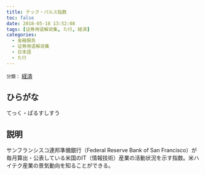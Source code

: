 ```yaml
---
title: テック・パルス指数
toc: false
date: 2018-05-18 13:52:08
tags: [证券用语解说集, た行, 経済]
categories:
  - 金融服务
  - 证券用语解说集
  - 日本語
  - た行
---
```


`分類：` [経済](/tags/経済/)

## ひらがな

てっく・ぱるすしすう

## 説明

サンフランシスコ連邦準備銀行（Federal Reserve Bank of San Francisco）が毎月算出・公表している米国のIT（情報技術）産業の活動状況を示す指数。米ハイテク産業の景気動向を知ることができる。
